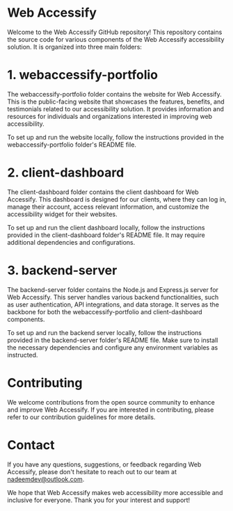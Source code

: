 # Web Accessify
Welcome to the Web Accessify GitHub repository! This repository contains the source code for various components of the Web Accessify accessibility solution. It is organized into three main folders:

# 1. webaccessify-portfolio
The webaccessify-portfolio folder contains the website for Web Accessify. This is the public-facing website that showcases the features, benefits, and testimonials related to our accessibility solution. It provides information and resources for individuals and organizations interested in improving web accessibility.

To set up and run the website locally, follow the instructions provided in the webaccessify-portfolio folder's README file.

# 2. client-dashboard
The client-dashboard folder contains the client dashboard for Web Accessify. This dashboard is designed for our clients, where they can log in, manage their account, access relevant information, and customize the accessibility widget for their websites.

To set up and run the client dashboard locally, follow the instructions provided in the client-dashboard folder's README file. It may require additional dependencies and configurations.

# 3. backend-server
The backend-server folder contains the Node.js and Express.js server for Web Accessify. This server handles various backend functionalities, such as user authentication, API integrations, and data storage. It serves as the backbone for both the webaccessify-portfolio and client-dashboard components.

To set up and run the backend server locally, follow the instructions provided in the backend-server folder's README file. Make sure to install the necessary dependencies and configure any environment variables as instructed.

# Contributing
We welcome contributions from the open source community to enhance and improve Web Accessify. If you are interested in contributing, please refer to our contribution guidelines for more details.

# Contact
If you have any questions, suggestions, or feedback regarding Web Accessify, please don't hesitate to reach out to our team at nadeemdev@outlook.com.

We hope that Web Accessify makes web accessibility more accessible and inclusive for everyone. Thank you for your interest and support!
